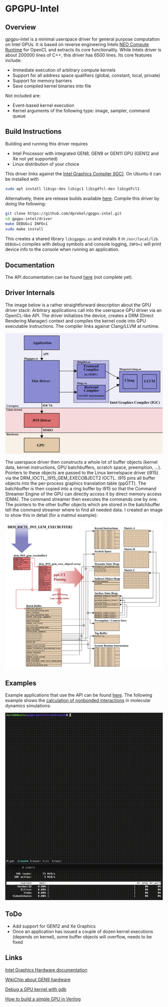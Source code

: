 # GPGPU-Intel
## Overview
gpgpu-intel is a minimal userspace driver for general purpose computation on Intel GPUs.
It is based on reverse engineering Intels [NEO Compute Runtime](https://github.com/intel/compute-runtime) for OpenCL and extracts its core functionality. 
While Intels driver is about 200000 lines of C++, this driver has 6500 lines. Its core features include:
- Immediate execution of arbitrary compute kernels
- Support for all address space qualifiers (global, constant, local, private)
- Support for memory barriers
- Save compiled kernel binaries into file

Not included are:
- Event-based kernel execution
- Kernel arguments of the following type: image, sampler, command queue

## Build Instructions
Building and running this driver requires
- Intel Processor with integrated GEN8, GEN9 or GEN11 GPU (GEN12 and Xe not yet supported)
- Linux distribution of your choice

This driver links against the [Intel Graphics Compiler (IGC)](https://github.com/intel/intel-graphics-compiler). On Ubuntu it can be installed with
```sh
sudo apt install libigc-dev libigc1 libigdfcl-dev libigdfcl1
```
Alternatively, there are release builds available [here](https://github.com/intel/intel-graphics-compiler/releases).
Compile this driver by doing the following:
```sh
git clone https://github.com/dprekel/gpgpu-intel.git
cd gpgpu-intel/driver
make DEBUG=1 INFO=1
sudo make install
```
This creates a shared library `libigpgpu.so` and installs it in `/usr/local/lib`. `DEBUG=1` compiles with debug symbols and console logging, `INFO=1` will print device info to the console when running an application.

## Documentation
The API documentation can be found [here](https://dprekel.github.io/html/gpgpu__api_8h.html) (not complete yet).


## Driver Internals
The image below is a rather straightforward description about the GPU driver stack: Arbitrary applications call into the userspace GPU driver via an OpenCL-like API. The driver initializes the device, creates a DRM (Direct Rendering Manager) context and compiles the kernel code into GPU executable instructions. The compiler links against Clang/LLVM at runtime.

<img src="docs/GPU_Driver_Stack.png?raw=true" alt="GPU driver stack" width="570" />

The userspace driver then constructs a whole lot of buffer objects (kernel data, kernel instructions, GPU batchbuffers, scratch space, preemption, ...). 
Pointers to these objects are passed to the Linux kernelspace driver (i915) via the DRM\_IOCTL\_I915\_GEM\_EXECOBJECT2 IOCTL. 
i915 pins all buffer objects into the per-process graphics translation table (ppGTT). 
The batchbuffer is then copied into a ring buffer by i915 so that the Command Streamer Engine of the GPU can directly access it by direct memory access (DMA). 
The command streamer then executes the commands one by one. 
The pointers to the other buffer objects which are stored in the batchbuffer tell the command streamer where to find all needed data. 
I created an image to show this in detail (for a matmul example):

![](docs/GPU_Driver_Flowchart.png?raw=true)

## Examples
Example applications that use the API can be found [here](test).
The following example shows the [calculation of nonbonded interactions](test/gpgpu-particle-mesh-ewald) in molecular dynamics simulations:

<img src="docs/Particle_Mesh_Ewald.gif" width="510" height="600" />

## ToDo
- Add support for GEN12 and Xe Graphics
- Once an application has issued a couple of dozen kernel executions (depends on kernel), some buffer objects will overflow, needs to be fixed

## Links
[Intel Graphics Hardware documentation](https://www.intel.com/content/www/us/en/docs/graphics-for-linux/developer-reference/1-0/overview.html)

[WikiChip about GEN9 hardware](https://en.wikichip.org/wiki/intel/microarchitectures/gen9.5)

[Debug a GPU kernel with gdb](https://www.intel.com/content/www/us/en/docs/distribution-for-gdb/get-started-guide-linux/2023-0/overview.html)

[How to build a simple GPU in Verilog](https://github.com/adam-maj/tiny-gpu)



